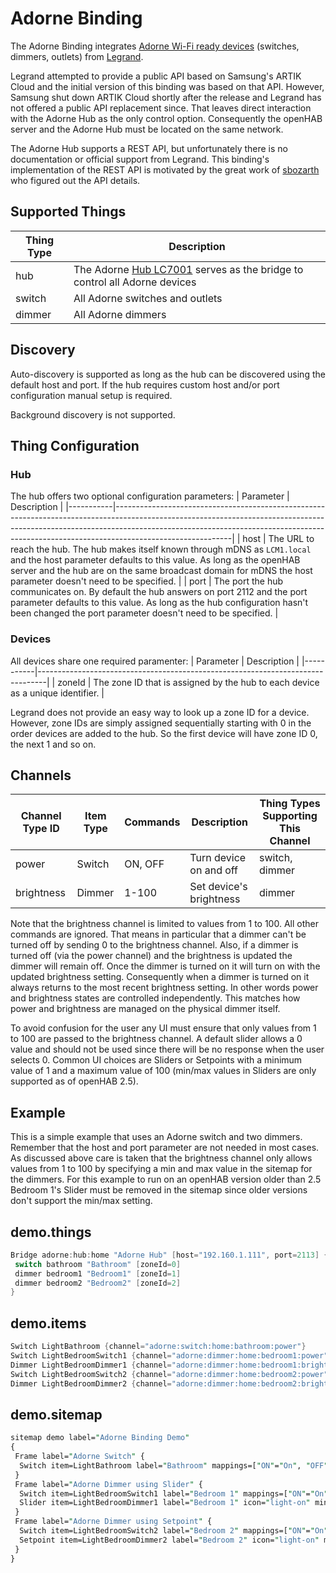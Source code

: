 # Adorne Binding

The Adorne Binding integrates [Adorne Wi-Fi ready devices](https://www.legrand.us/adorne/products/wireless-whole-house-lighting-controls.aspx) (switches, dimmers, outlets) from [Legrand](https://legrand.com/).

Legrand attempted to provide a public API based on Samsung's ARTIK Cloud and the initial version of this binding was based on that API.
However, Samsung shut down ARTIK Cloud shortly after the release and Legrand has not offered a public API replacement since.
That leaves direct interaction with the Adorne Hub as the only control option.
Consequently the openHAB server and the Adorne Hub must be located on the same network.

The Adorne Hub supports a REST API, but unfortunately there is no documentation or official support from Legrand.
This binding's implementation of the REST API is motivated by the great work of [sbozarth](https://github.com/sbozarth/homebridge-lc7001) who figured out the API details.

## Supported Things

| Thing Type |                                                                              Description                                                                              |
|------------|-----------------------------------------------------------------------------------------------------------------------------------------------------------------------|
| hub        | The Adorne [Hub LC7001](https://www.legrand.us/adorne/products/wireless-whole-house-lighting-controls/lc7001.aspx) serves as the bridge to control all Adorne devices |
| switch     | All Adorne switches and outlets                                                                                                                                       |
| dimmer     | All Adorne dimmers                                                                                                                                                    |

## Discovery

Auto-discovery is supported as long as the hub can be discovered using the default host and port.
If the hub requires custom host and/or port configuration manual setup is required.

Background discovery is not supported.

## Thing Configuration

### Hub

The hub offers two optional configuration parameters:
| Parameter | Description                                                                                                                                                                                                                                                           |
|-----------|-----------------------------------------------------------------------------------------------------------------------------------------------------------------------------------------------------------------------------------------------------------------------|
| host      | The URL to reach the hub. The hub makes itself known through mDNS as `LCM1.local` and the host parameter defaults to this value. As long as the openHAB server and the hub are on the same broadcast domain for mDNS the host parameter doesn't need to be specified. |
| port      | The port the hub communicates on. By default the hub answers on port 2112 and the port parameter defaults to this value. As long as the hub configuration hasn't been changed the port parameter doesn't need to be specified.                                        |

### Devices

All devices share one required paramenter:
| Parameter | Description                                                                    |
|-----------|--------------------------------------------------------------------------------|
| zoneId    | The zone ID that is assigned by the hub to each device as a unique identifier. |

Legrand does not provide an easy way to look up a zone ID for a device.
However, zone IDs are simply assigned sequentially starting with 0 in the order devices are added to the hub.
So the first device will have zone ID 0, the next 1 and so on.

## Channels

| Channel Type ID | Item Type | Commands |       Description       | Thing Types Supporting This Channel |
|-----------------|-----------|----------|-------------------------|-------------------------------------|
| power           | Switch    | ON, OFF  | Turn device on and off  | switch, dimmer                      |
| brightness      | Dimmer    | 1-100    | Set device's brightness | dimmer                              |

Note that the brightness channel is limited to values from 1 to 100.
All other commands are ignored.
That means in particular that a dimmer can't be turned off by sending 0 to the brightness channel.
Also, if a dimmer is turned off (via the power channel) and the brightness is updated the dimmer will remain off.
Once the dimmer is turned on it will turn on with the updated brightness setting.
Consequently when a dimmer is turned on it always returns to the most recent brightness setting.
In other words power and brightness states are controlled independently.
This matches how power and brightness are managed on the physical dimmer itself.

To avoid confusion for the user any UI must ensure that only values from 1 to 100 are passed to the brightness channel.
A default slider allows a 0 value and should not be used since there will be no response when the user selects 0.
Common UI choices are Sliders or Setpoints with a minimum value of 1 and a maximum value of 100 (min/max values in Sliders are only supported as of openHAB 2.5).

## Example

This is a simple example that uses an Adorne switch and two dimmers.
Remember that the host and port parameter are not needed in most cases.
As discussed above care is taken that the brightness channel only allows values from 1 to 100 by specifying a min and max value in the sitemap for the dimmers.
For this example to run on an openHAB version older than 2.5 Bedroom 1's Slider must be removed in the sitemap since older versions don't support the min/max setting.

## demo.things

```java
Bridge adorne:hub:home "Adorne Hub" [host="192.160.1.111", port=2113] {
 switch bathroom "Bathroom" [zoneId=0]
 dimmer bedroom1 "Bedroom1" [zoneId=1]
 dimmer bedroom2 "Bedroom2" [zoneId=2]
}
```

## demo.items

```java
Switch LightBathroom {channel="adorne:switch:home:bathroom:power"}
Switch LightBedroomSwitch1 {channel="adorne:dimmer:home:bedroom1:power"}
Dimmer LightBedroomDimmer1 {channel="adorne:dimmer:home:bedroom1:brightness"}
Switch LightBedroomSwitch2 {channel="adorne:dimmer:home:bedroom2:power"}
Dimmer LightBedroomDimmer2 {channel="adorne:dimmer:home:bedroom2:brightness"}
```

## demo.sitemap

```perl
sitemap demo label="Adorne Binding Demo"
{
 Frame label="Adorne Switch" {
  Switch item=LightBathroom label="Bathroom" mappings=["ON"="On", "OFF"="Off"] icon="light-on"
 }
 Frame label="Adorne Dimmer using Slider" {
  Switch item=LightBedroomSwitch1 label="Bedroom 1" mappings=["ON"="On", "OFF"="Off"] icon="light-on"
  Slider item=LightBedroomDimmer1 label="Bedroom 1" icon="light-on" minValue=1 maxValue=100 step=1
 }
 Frame label="Adorne Dimmer using Setpoint" {
  Switch item=LightBedroomSwitch2 label="Bedroom 2" mappings=["ON"="On", "OFF"="Off"] icon="light-on"
  Setpoint item=LightBedroomDimmer2 label="Bedroom 2" icon="light-on" minValue=1 maxValue=100 step=5
 }
}
```

